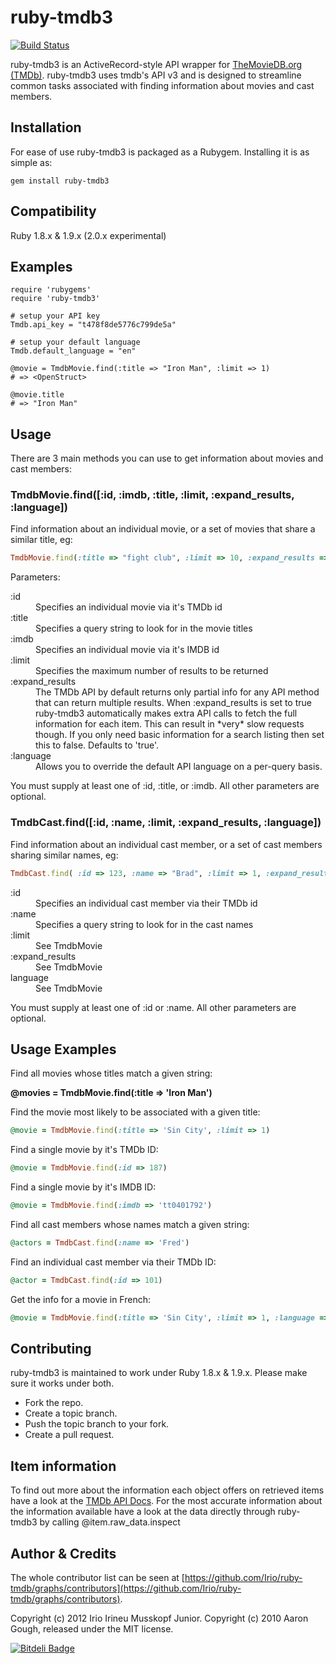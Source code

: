 # ruby-tmdb3

[![Build Status](https://travis-ci.org/Irio/ruby-tmdb.png?branch=master)](https://travis-ci.org/Irio/ruby-tmdb)

ruby-tmdb3 is an ActiveRecord-style API wrapper for [TheMovieDB.org (TMDb)](http://www.themoviedb.org/). ruby-tmdb3 uses tmdb's API v3 and is designed to streamline common tasks associated with finding information about movies and cast members.

## Installation

For ease of use ruby-tmdb3 is packaged as a Rubygem. Installing it is as simple as:

```console
gem install ruby-tmdb3
```

## Compatibility

Ruby 1.8.x & 1.9.x (2.0.x experimental)

## Examples

```console
require 'rubygems'
require 'ruby-tmdb3'

# setup your API key
Tmdb.api_key = "t478f8de5776c799de5a"

# setup your default language
Tmdb.default_language = "en"

@movie = TmdbMovie.find(:title => "Iron Man", :limit => 1)
# => <OpenStruct>

@movie.title
# => "Iron Man"
```

## Usage

There are 3 main methods you can use to get information about movies and cast members:

### TmdbMovie.find([:id, :imdb, :title, :limit, :expand_results, :language])

Find information about an individual movie, or a set of movies that share a similar title, eg:

```ruby
TmdbMovie.find(:title => "fight club", :limit => 10, :expand_results => true, :language => "en")
```

Parameters:

<dl>
<dt>:id<dt><dd>Specifies an individual movie via it's TMDb id</dd>
<dt>:title<dt><dd>Specifies a query string to look for in the movie titles</dd>
<dt>:imdb<dt><dd>Specifies an individual movie via it's IMDB id</dd>
<dt>:limit<dt><dd>Specifies the maximum number of results to be returned</dd>
<dt>:expand_results<dt><dd>The TMDb API by default returns only partial info for any API method that can return multiple results. When :expand_results is set to true ruby-tmdb3 automatically makes extra API calls to fetch the full information for each item. This can result in *very* slow requests though. If you only need basic information for a search listing then set this to false. Defaults to 'true'.</dd>
<dt>:language<dt><dd>Allows you to override the default API language on a per-query basis.</dd>
</dl>

You must supply at least one of :id, :title, or :imdb. All other parameters are optional.

### TmdbCast.find([:id, :name, :limit, :expand_results, :language])

Find information about an individual cast member, or a set of cast members sharing similar names, eg:

```ruby
TmdbCast.find( :id => 123, :name => "Brad", :limit => 1, :expand_results => true)
```

<dl>
<dt>:id<dt><dd>Specifies an individual cast member via their TMDb id</dd>
<dt>:name<dt><dd>Specifies a query string to look for in the cast names</dd>
<dt>:limit<dt><dd>See TmdbMovie</dd>
<dt>:expand_results<dt><dd>See TmdbMovie</dd>
<dt>language<dt><dd>See TmdbMovie</dd>
</dl>

You must supply at least one of :id or :name. All other parameters are optional.


## Usage Examples

Find all movies whose titles match a given string:

**@movies = TmdbMovie.find(:title => 'Iron Man')**

Find the movie most likely to be associated with a given title:

```ruby
@movie = TmdbMovie.find(:title => 'Sin City', :limit => 1)
```

Find a single movie by it's TMDb ID:

```ruby
@movie = TmdbMovie.find(:id => 187)
```

Find a single movie by it's IMDB ID:

```ruby
@movie = TmdbMovie.find(:imdb => 'tt0401792')
```

Find all cast members whose names match a given string:

```ruby
@actors = TmdbCast.find(:name => 'Fred')
```

Find an individual cast member via their TMDb ID:

```ruby
@actor = TmdbCast.find(:id => 101)
```

Get the info for a movie in French:

```ruby
@movie = TmdbMovie.find(:title => 'Sin City', :limit => 1, :language => "fr")
```

## Contributing

ruby-tmdb3 is maintained to work under Ruby 1.8.x & 1.9.x. Please make sure it works under both.

* Fork the repo.
* Create a topic branch.
* Push the topic branch to your fork.
* Create a pull request.


## Item information

To find out more about the information each object offers on retrieved items have a look at the [TMDb API Docs](http://help.themoviedb.org/kb/api/about-3). For the most accurate information about the information available have a look at the data directly through ruby-tmdb3 by calling @item.raw_data.inspect

## Author & Credits

The whole contributor list can be seen at [https://github.com/Irio/ruby-tmdb/graphs/contributors](https://github.com/Irio/ruby-tmdb/graphs/contributors).

Copyright (c) 2012 Irio Irineu Musskopf Junior.
Copyright (c) 2010 Aaron Gough, released under the MIT license.

[![Bitdeli Badge](https://d2weczhvl823v0.cloudfront.net/Irio/ruby-tmdb/trend.png)](https://bitdeli.com/free "Bitdeli Badge")
